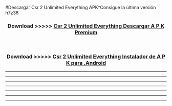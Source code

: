 #Descargar Csr 2 Unlimited Everything  APK^Consigue la última versión h7z36



<div align="center">
<h3>Download >>>>> <a href="https://es-sites.web.app/?es= Csr 2 Unlimited Everything ">Csr 2 Unlimited Everything  Descargar A P K Premium</a></h3><br>

<h3>Download >>>>> <a href="https://es-sites.web.app/?es= Csr 2 Unlimited Everything ">Csr 2 Unlimited Everything  Instalador de A P K para .Android</a></h3>
</div>


----------------------------------------------------------

----------------------------------------------------------

----------------------------------------------------------

----------------------------------------------------------

----------------------------------------------------------

----------------------------------------------------------

----------------------------------------------------------


